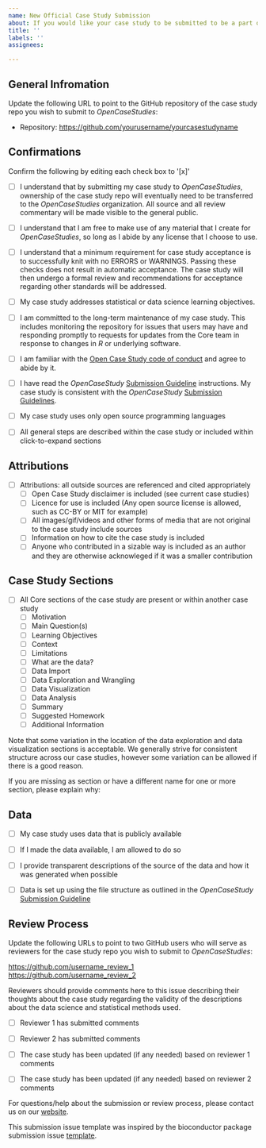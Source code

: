 ```yaml
---
name: New Official Case Study Submission
about: If you would like your case study to be submitted to be a part of our official collection please fill out the following information and make sure your case study meets these requirements. 
title: ''
labels: ''
assignees:

---
```


## General Infromation

Update the following URL to point to the GitHub repository of
the case study repo you wish to submit to _OpenCaseStudies_:

- Repository: https://github.com/yourusername/yourcasestudyname

## Confirmations

Confirm the following by editing each check box to '[x]'

- [ ] I understand that by submitting my case study to _OpenCaseStudies_,
ownership of the case study repo will eventually need to be transferred to the _OpenCaseStudies_ organization. All source and all review commentary will be made visible to the general public. 

- [ ] I understand that I am free to make use of any material that I create for _OpenCaseStudies_, so long as I abide by any license that I choose to use. 

- [ ] I understand that a minimum requirement for case study acceptance 
  is to successfully knit with no ERRORS or WARNINGS. 
  Passing these checks does not result in automatic acceptance. The 
  case study will then undergo a formal review and recommendations for 
  acceptance regarding other standards will be addressed.

- [ ] My case study addresses statistical or data science learning objectives.

- [ ] I am committed to the long-term maintenance of my case study. This
  includes monitoring the repository for issues that users may
  have and responding promptly to requests for updates from the Core team   in response to changes in _R_ or underlying software.
  
- [ ] I am familiar with the [Open Case Study code of conduct][2] and 
  agree to abide by it.
  
- [ ] I have read the _OpenCaseStudy_ [Submission Guideline][1]
  instructions. My case study is consistent with the _OpenCaseStudy_
  [Submission Guidelines][1].
  
- [ ] My case study uses only open source programming languages

- [ ] All general steps are described within the case study or included within click-to-expand sections 

## Attributions

- [ ] Attributions: all outside sources are referenced and cited appropriately
  -[ ] Open Case Study disclaimer is included (see current case studies)
  -[ ] Licence for use is included (Any open source license is allowed, such as CC-BY or MIT for example)
  -[ ] All images/gif/videos and other forms of media that are not original to the case study include sources
  -[ ] Information on how to cite the case study is included
  -[ ] Anyone who contributed in a sizable way is included as an author and they are otherwise acknowleged if it was a smaller contribution

## Case Study Sections

- [ ] All Core sections of the case study are present or within another case study
  - [ ] Motivation
  - [ ] Main Question(s)
  - [ ] Learning Objectives
  - [ ] Context
  - [ ] Limitations
  - [ ] What are the data?
  - [ ] Data Import
  - [ ] Data Exploration and Wrangling
  - [ ] Data Visualization
  - [ ] Data Analysis
  - [ ] Summary
  - [ ] Suggested Homework
  - [ ] Additional Information
  
Note that some variation in the location of the data exploration and data visualization sections is acceptable. We generally strive for consistent structure across our case studies, however some variation can be allowed if there is a good reason.

If you are missing as section or have a different name for one or more section, please explain why:



  
 ## Data
 
- [ ] My case study uses data that is publicly available

- [ ] If I made the data available, I am allowed to do so

- [ ] I provide transparent descriptions of the source of the data and how it was generated when possible

- [ ] Data is set up using the file structure as outlined in the _OpenCaseStudy_ [Submission Guideline][1]
  

## Review Process

Update the following URLs to point to two GitHub users who will serve as reviewers for
the case study repo you wish to submit to _OpenCaseStudies_:

https://github.com/username_review_1
https://github.com/username_review_2

Reviewers should provide comments here to this issue describing their thoughts about the case study regarding the validity of the descriptions about the data science and statistical methods used.

- [ ] Reviewer 1 has submitted comments

- [ ] Reviewer 2 has submitted comments

- [ ] The case study has been updated (if any needed) based on reviewer 1 comments

- [ ] The case study has been updated (if any needed) based on reviewer 2 comments


For questions/help about the submission or review process, please contact us on our [website][3].


[1]: https://www.opencasestudies.org/OCS_Guide/new-case-studies---building-and-contributing.html#guidelines
[2]: https://opencasestudies.org/code_of_conduct.html
[3]: https://www.opencasestudies.org/#contact
[4]: https://github.com/Bioconductor/Contributions/issues/new

This submission issue template was inspired by the bioconductor package submission issue [template][4].


